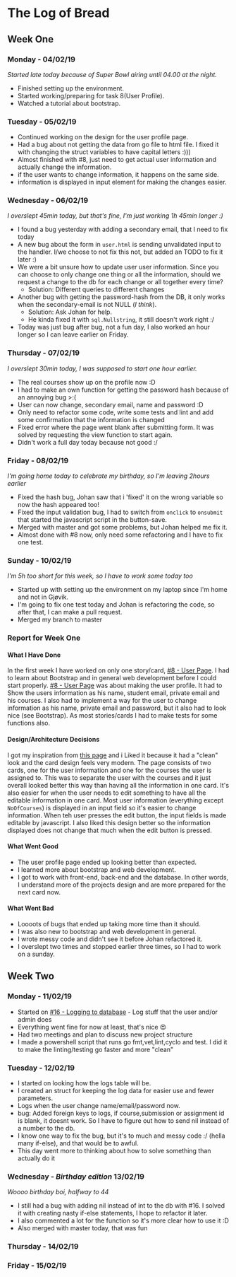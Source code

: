 # The Log of Bread

## Week One
### Monday - 04/02/19
 *Started late today because of Super Bowl airing until 04.00 at the night.*
* Finished setting up the environment.
* Started working/preparing for task 8(User Profile).
* Watched a tutorial about bootstrap.

### Tuesday - 05/02/19
* Continued working on the design for the user profile page.
* Had a bug about not getting the data from go file to html file. I fixed it with changing the struct variables to have capital letters :)))
* Almost finished with #8, just need to get actual user information and actually change the information.
* if the user wants to change information, it happens on the same side.
* information is displayed in input element for making the changes easier.

### Wednesday - 06/02/19
*I overslept 45min today, but that's fine, I'm just working 1h 45min longer :)*
* I found a bug yesterday with adding a secondary email, that I need to fix today
* A new bug about the form in `user.html` is sending unvalidated input to the handler. I/we choose to not fix this not, but added an TODO to fix it later :) 
* We were a bit unsure how to update user user information. Since you can choose to only change one thing or all the information, should we request a change to the db for each change or all together every time?
    * Solution: Different queries to different changes
* Another bug with getting the password-hash from the DB, it only works when the secondary-email is not NULL (*I think*).
    * Solution: Ask Johan for help.
    * He kinda fixed it with `sql.Nullstring`, it still doesn't work right :/
* Today was just bug after bug, not a fun day, I also worked an hour longer so I can leave earlier on Friday.

### Thursday - 07/02/19
*I overslept 30min today, I was supposed to start one hour earlier.*
* The real courses show up on the profile now :D 
* I had to make an own function for getting the password hash because of an annoying bug >:(
* User can now change, secondary email, name and password :D
* Only need to refactor some code, write some tests and lint and add some confirmation that the information is changed
* Fixed error where the page went blank after submitting form. It was solved by requesting the view function to start again.
* Didn't work a full day today because not good :/

### Friday - 08/02/19
*I'm going home today to celebrate my birthday, so I'm leaving 2hours earlier*
* Fixed the hash bug, Johan saw that i 'fixed' it on the wrong variable so now the hash appeared too!
* Fixed the input validation bug, I had to switch from `onclick` to `onsubmit` that started the javascript script in the button-save. 
* Merged with master and got some problems, but Johan helped me fix it.
* Almost done with #8 now, only need some refactoring and I have to fix one test.

### Sunday - 10/02/19
*I'm 5h too short for this week, so I have to work some today too*
* Started up with setting up the environment on my laptop since I'm home and not in Gjøvik.
* I'm going to fix one test today and Johan is refactoring the code, so after that, I can make a pull request.
* Merged my branch to master

### Report for Week One
#### What I Have Done
In the first week I have worked on only one story/card, [#8 - User Page](https://trello.com/c/FZk85I6L). I had to learn about Bootstrap and in general 
web development before I could start properly. [#8 - User Page](https://trello.com/c/FZk85I6L) was about making the user profile. It had to
Show the users information as his name, student email, private email and his courses. I also had to implement a way for the user
to change information as his name, private email and password, but it also had to look nice (see Bootstrap). As most stories/cards 
I had to make tests for some functions also.

#### Design/Architecture Decisions
I got my inspiration from [this page](https://getbootstrap.com/docs/4.2/examples/offcanvas/#) and i Liked it because it had a 
"clean" look and the card design feels very modern. The page consists of two cards, one for the user information and one for the courses
the user is assigned to. This was to separate the user with the courses and it just overall looked better this way than
having all the information in one card. It's also easier for when the user needs to edit something to have all the editable 
information in one card. Most user information (everything except `NoOfCourses`) is displayed in an input field so it's easier
to change information. When teh user presses the edit button, the input fields is made editable by javascript. I also liked this design 
better so the information displayed does not change that much when the edit button is pressed.

#### What Went Good
* The user profile page ended up looking better than expected.
* I learned more about bootstrap and web development.
* I got to work with front-end, back-end and the database. In other words, I understand more of the 
projects design and are more prepared for the next card now. 

#### What Went Bad
* Loooots of bugs that ended up taking more time than it should. 
* I was also new to bootstrap and web development in general.
* I wrote messy code and didn't see it before Johan refactored it. 
* I overslept two times and stopped earlier three times, so I had to work on a sunday.

## Week Two
### Monday - 11/02/19
* Started on [#16 - Logging to database](https://trello.com/c/CwIxfhpk) - Log stuff that the user and/or admin does
* Everything went fine for now at least, that's nice 😍
* Had two meetings and plan to discuss new project structure
* I made a powershell script that runs go fmt,vet,lint,cyclo and test. I did it to make the linting/testing go faster and more "clean"

### Tuesday - 12/02/19
* I started on looking how the logs table will be.
* I created an struct for keeping the log data for easier use and fewer parameters.
* Logs when the user change name/email/password now.
* bug: Added foreign keys to logs, if course,submission or assignment id is blank, it doesnt work.
So I have to figure out how to send nil instead of a number to the db.
* I know one way to fix the bug, but it's to much and messy code :/ (hella many if-else), and that would be to awful.
* This day went more to thinking about how to solve something than actually do it

### Wednesday - *Birthday edition* 13/02/19
*Woooo birthday boi, halfway to 44*
* I still had a bug with adding nil instead of int to the db with #16. I solved it with creating nasty
if-else statements, I hope to refactor it later.
* I also commented a lot for the function so it's more clear how to use it :D
* Also merged with master today, that was fun 

### Thursday - 14/02/19

### Friday - 15/02/19

